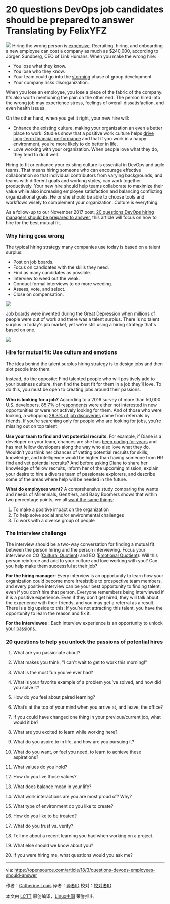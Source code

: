 20 questions DevOps job candidates should be prepared to answer  Translating by FelixYFZ
======

![](https://opensource.com/sites/default/files/styles/image-full-size/public/lead-images/hire-job-career.png?itok=SrZo0QJ3)
Hiring the wrong person is [expensive][1]. Recruiting, hiring, and onboarding a new employee can cost a company as much as $240,000, according to Jörgen Sundberg, CEO of Link Humans. When you make the wrong hire:

  * You lose what they know.
  * You lose who they know.
  * Your team could go into the [storming][2] phase of group development.
  * Your company risks disorganization.



When you lose an employee, you lose a piece of the fabric of the company. It's also worth mentioning the pain on the other end. The person hired into the wrong job may experience stress, feelings of overall dissatisfaction, and even health issues.

On the other hand, when you get it right, your new hire will:

  * Enhance the existing culture, making your organization an even a better place to work. Studies show that a positive work culture helps [drive long-term financial performance][3] and that if you work in a happy environment, you’re more likely to do better in life.
  * Love working with your organization. When people love what they do, they tend to do it well.



Hiring to fit or enhance your existing culture is essential in DevOps and agile teams. That means hiring someone who can encourage effective collaboration so that individual contributors from varying backgrounds, and teams with different goals and working styles, can work together productively. Your new hire should help teams collaborate to maximize their value while also increasing employee satisfaction and balancing conflicting organizational goals. He or she should be able to choose tools and workflows wisely to complement your organization. Culture is everything.

As a follow-up to our November 2017 post, [20 questions DevOps hiring managers should be prepared to answer][4], this article will focus on how to hire for the best mutual fit.

### Why hiring goes wrong

The typical hiring strategy many companies use today is based on a talent surplus:

  * Post on job boards.
  * Focus on candidates with the skills they need.
  * Find as many candidates as possible.
  * Interview to weed out the weak.
  * Conduct formal interviews to do more weeding.
  * Assess, vote, and select.
  * Close on compensation.

![](https://opensource.com/sites/default/files/styles/panopoly_image_original/public/images/life-uploads/hiring_graphic.png?itok=1udGbkhB)

Job boards were invented during the Great Depression when millions of people were out of work and there was a talent surplus. There is no talent surplus in today's job market, yet we’re still using a hiring strategy that's based on one.

![](https://opensource.com/sites/default/files/styles/panopoly_image_original/public/images/life-uploads/732px-unemployed_men_queued_outside_a_depression_soup_kitchen_opened_in_chicago_by_al_capone_02-1931_-_nara_-_541927.jpg?itok=HSs4NjCN)

### Hire for mutual fit: Use culture and emotions

The idea behind the talent surplus hiring strategy is to design jobs and then slot people into them.

Instead, do the opposite: Find talented people who will positively add to your business culture, then find the best fit for them in a job they’ll love. To do this, you must be open to creating jobs around their passions.

**Who is looking for a job?** According to a 2016 survey of more than 50,000 U.S. developers, [85.7% of respondents][5] were either not interested in new opportunities or were not actively looking for them. And of those who were looking, a whopping [28.3% of job discoveries][5] came from referrals by friends. If you’re searching only for people who are looking for jobs, you’re missing out on top talent.

**Use your team to find and vet potential recruits**. For example, if Diane is a developer on your team, chances are she has [been coding for years][6] and has met fellow developers along the way who also love what they do. Wouldn’t you think her chances of vetting potential recruits for skills, knowledge, and intelligence would be higher than having someone from HR find and vet potential recruits? And before asking Diane to share her knowledge of fellow recruits, inform her of the upcoming mission, explain your desire to hire a diverse team of passionate explorers, and describe some of the areas where help will be needed in the future.

**What do employees want?** A comprehensive study comparing the wants and needs of Millennials, GenX’ers, and Baby Boomers shows that within two percentage points, we all [want the same things][7]:

  1. To make a positive impact on the organization
  2. To help solve social and/or environmental challenges
  3. To work with a diverse group of people



### The interview challenge

The interview should be a two-way conversation for finding a mutual fit between the person hiring and the person interviewing. Focus your interview on CQ ([Cultural Quotient][7]) and EQ ([Emotional Quotient][8]): Will this person reinforce and add to your culture and love working with you? Can you help make them successful at their job?

**For the hiring manager:** Every interview is an opportunity to learn how your organization could become more irresistible to prospective team members, and every positive interview can be your best opportunity to finding talent, even if you don’t hire that person. Everyone remembers being interviewed if it is a positive experience. Even if they don’t get hired, they will talk about the experience with their friends, and you may get a referral as a result. There is a big upside to this: If you’re not attracting this talent, you have the opportunity to learn the reason and fix it.

**For the interviewee** : Each interview experience is an opportunity to unlock your passions.

### 20 questions to help you unlock the passions of potential hires

  1. What are you passionate about?

  2. What makes you think, "I can't wait to get to work this morning!”

  3. What is the most fun you’ve ever had?

  4. What is your favorite example of a problem you’ve solved, and how did you solve it?

  5. How do you feel about paired learning?

  6. What’s at the top of your mind when you arrive at, and leave, the office?

  7. If you could have changed one thing in your previous/current job, what would it be?

  8. What are you excited to learn while working here?

  9. What do you aspire to in life, and how are you pursuing it?

  10. What do you want, or feel you need, to learn to achieve these aspirations?

  11. What values do you hold?

  12. How do you live those values?

  13. What does balance mean in your life?

  14. What work interactions are you are most proud of? Why?

  15. What type of environment do you like to create?

  16. How do you like to be treated?

  17. What do you trust vs. verify?

  18. Tell me about a recent learning you had when working on a project.

  19. What else should we know about you?

  20. If you were hiring me, what questions would you ask me?




--------------------------------------------------------------------------------

via: https://opensource.com/article/18/3/questions-devops-employees-should-answer

作者：[Catherine Louis][a]
译者：[译者ID](https://github.com/译者ID)
校对：[校对者ID](https://github.com/校对者ID)

本文由 [LCTT](https://github.com/LCTT/TranslateProject) 原创编译，[Linux中国](https://linux.cn/) 荣誉推出

[a]:https://opensource.com/users/catherinelouis
[1]:https://www.shrm.org/resourcesandtools/hr-topics/employee-relations/pages/cost-of-bad-hires.aspx
[2]:https://en.wikipedia.org/wiki/Tuckman%27s_stages_of_group_development
[3]:http://www.forbes.com/sites/johnkotter/2011/02/10/does-corporate-culture-drive-financial-performance/
[4]:https://opensource.com/article/17/11/inclusive-workforce-takes-work
[5]:https://insights.stackoverflow.com/survey/2016#work-job-discovery
[6]:https://research.hackerrank.com/developer-skills/2018/
[7]:http://www-935.ibm.com/services/us/gbs/thoughtleadership/millennialworkplace/
[8]:https://en.wikipedia.org/wiki/Emotional_intelligence
